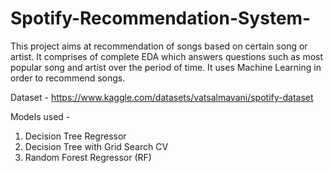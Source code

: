 # Spotify-Recommendation-System-
This project aims at recommendation of songs based on certain song or artist. It comprises of complete EDA which answers questions such as most popular song and artist over the period of time. It uses Machine Learning in order to recommend songs.

Dataset - https://www.kaggle.com/datasets/vatsalmavani/spotify-dataset

Models used - 
1. Decision Tree Regressor
2. Decision Tree with Grid Search CV
3. Random Forest Regressor (RF)
